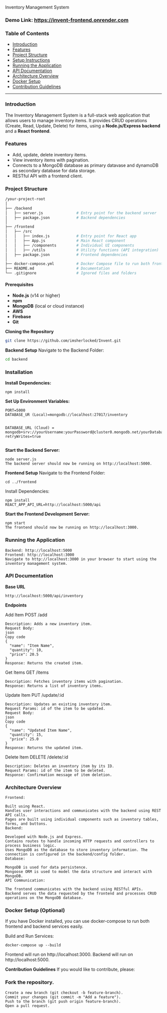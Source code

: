 
Inventory Management System

### Demo Link: https://invent-frontend.onrender.com


### Table of Contents
- [Introduction](#introduction)
- [Features](#features)
- [Project Structure](#project-structure)
- [Setup Instructions](#setup-instructions)
- [Running the Application](#running-the-application)
- [API Documentation](#api-documentation)
- [Architecture Overview](#architecture-overview)
- [Docker Setup](#docker-setup-optional)
- [Contribution Guidelines](#contribution-guidelines)

---

### Introduction

The Inventory Management System is a full-stack web application that allows users to manage inventory items. It provides CRUD operations (Create, Read, Update, Delete) for items, using a **Node.js/Express backend** and a **React frontend**.

### Features

- Add, update, delete inventory items.
- View inventory items with pagination.
- Connects to a MongoDB database as primary datavase and dynamoDB as secondary database for data storage.
- RESTful API with a frontend client.

### Project Structure

```bash 
/your-project-root
│
├── /backend
│   ├── server.js               # Entry point for the backend server
│   ├── package.json            # Backend dependencies
│
├── /frontend
│   ├── /src
│   │   ├── index.js            # Entry point for React app
│   │   ├── App.js              # Main React component
│   │   ├── /components         # Individual UI components
│   │   ├── /utils              # Utility functions (API integration)
│   ├── package.json            # Frontend dependencies 
│
├── docker-compose.yml          # Docker Compose file to run both frontend and backend
├── README.md                   # Documentation
└── .gitignore                  # Ignored files and folders

```

#### Prerequisites
- **Node.js** (v14 or higher)
- **npm** 
- **MongoDB** (local or cloud instance)
- **AWS** 
- **Firebase** 
- **Git**

**Cloning the Repository**

``` bash
git clone https://github.com/imsherlocked/Invent.git
```

**Backend Setup**
Navigate to the Backend Folder:

```bash
cd backend
```
### Installation

**Install Dependencies:**
```
npm install
```

**Set Up Environment Variables:**
```
PORT=5000
DATABASE_UR (Local)=mongodb://localhost:27017/inventory


DATABASE_URL (Cloud) = mongodb+srv://yourUsername:yourPassword@cluster0.mongodb.net/yourDatabase?retryWrites=true


```

**Start the Backend Server:**
```
node server.js
The backend server should now be running on http://localhost:5000.
```

**Frontend Setup**
Navigate to the Frontend Folder:
```
cd ../frontend
```

Install Dependencies:
```
npm install
REACT_APP_API_URL=http://localhost:5000/api
```

**Start the Frontend Development Server:**
```
npm start
The frontend should now be running on http://localhost:3000.
```

### Running the Application
```
Backend: http://localhost:5000
Frontend: http://localhost:3000
Navigate to http://localhost:3000 in your browser to start using the inventory management system.
```

### API Documentation

**Base URL**
```
http://localhost:5000/api/inventory
```

**Endpoints**

Add Item
POST /add
```
Description: Adds a new inventory item.
Request Body:
json
Copy code
{
  "name": "Item Name",
  "quantity": 10,
  "price": 20.5
}
Response: Returns the created item.
```

Get Items
GET /items
```
Description: Fetches inventory items with pagination.
Response: Returns a list of inventory items.
```

Update Item
PUT /update/:id
```
Description: Updates an existing inventory item.
Request Params: id of the item to be updated.
Request Body:
json
Copy code
{
  "name": "Updated Item Name",
  "quantity": 15,
  "price": 25.0
}
Response: Returns the updated item.
```

Delete Item
DELETE /delete/:id
```
Description: Deletes an inventory item by its ID.
Request Params: id of the item to be deleted.
Response: Confirmation message of item deletion.

```

### Architecture Overview
```
Frontend:

Built using React.
Handles user interactions and communicates with the backend using REST API calls.
Pages are built using individual components such as inventory tables, forms, and buttons.
Backend:

Developed with Node.js and Express.
Contains routes to handle incoming HTTP requests and controllers to process business logic.
Uses MongoDB as the database to store inventory information. The connection is configured in the backend/config folder.
Database:

MongoDB is used for data persistence.
Mongoose ORM is used to model the data structure and interact with MongoDB.
API Communication:

The frontend communicates with the backend using RESTful APIs.
Backend serves the data requested by the frontend and processes CRUD operations on the MongoDB database.
```

### Docker Setup (Optional)
If you have Docker installed, you can use docker-compose to run both frontend and backend services easily.

Build and Run Services:
```
docker-compose up --build
```
Frontend will run on http://localhost:3000.
Backend will run on http://localhost:5000.

**Contribution Guidelines**
If you would like to contribute, please:

### Fork the repository.
```
Create a new branch (git checkout -b feature-branch).
Commit your changes (git commit -m "Add a feature").
Push to the branch (git push origin feature-branch).
Open a pull request.
```
